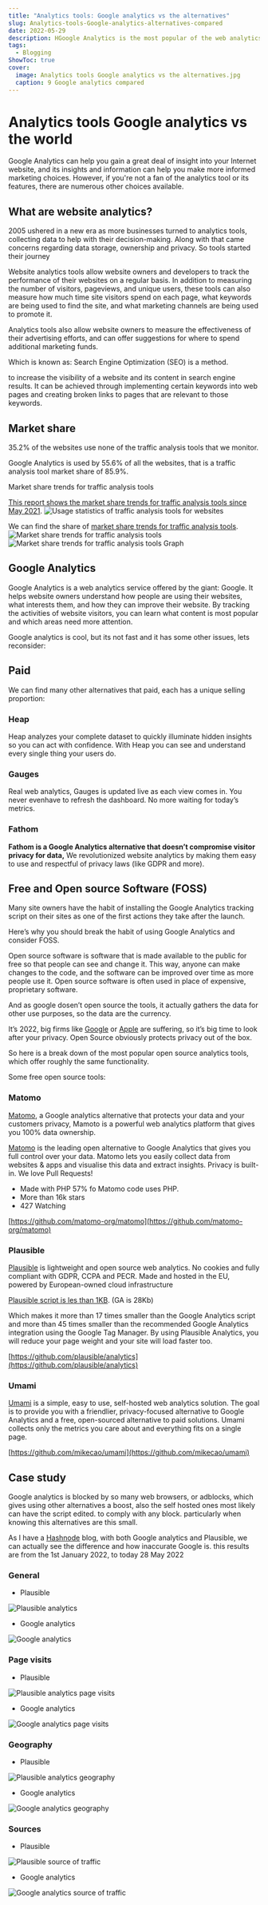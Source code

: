 ```yaml
---
title: "Analytics tools: Google analytics vs the alternatives"
slug: Analytics-tools-Google-analytics-alternatives-compared
date: 2022-05-29
description: HGoogle Analytics is the most popular of the web analytics tools. But are there alternatives? What are they and how do they work?.
tags:
  - Blogging
ShowToc: true
cover:
  image: Analytics tools Google analytics vs the alternatives.jpg
  caption: 9 Google analytics compared
---
```



# Analytics tools Google analytics vs the world

Google Analytics can help you gain a great deal of insight into your Internet website, and its insights and information can help you make more informed marketing choices. However, if you're not a fan of the analytics tool or its features, there are numerous other choices available.

## What are website analytics?

2005 ushered in a new era as more businesses turned to analytics tools, collecting data to help with their decision-making. Along with that came concerns regarding data storage, ownership and privacy. So tools started their journey

Website analytics tools allow website owners and developers to track the performance of their websites on a regular basis. In addition to measuring the number of visitors, pageviews, and unique users, these tools can also measure how much time site visitors spend on each page, what keywords are being used to find the site, and what marketing channels are being used to promote it.

Analytics tools also allow website owners to measure the effectiveness of their advertising efforts, and can offer suggestions for where to spend additional marketing funds.

Which is known as: Search Engine Optimization (SEO) is a method.

to increase the visibility of a website and its content in search engine results. It can be achieved through implementing certain keywords into web pages and creating broken links to pages that are relevant to those keywords.

## Market share

35.2% of the websites use none of the traffic analysis tools that we monitor.

Google Analytics is used by 55.6% of all the websites, that is a traffic analysis tool market share of 85.9%.

Market share trends for traffic analysis tools

[This report shows the market share trends for traffic analysis tools since May 2021](https://w3techs.com/technologies/history_overview/traffic_analysis).
<img src="Usage statistics of traffic analysis tools for websites.png" alt="Usage statistics of traffic analysis tools for websites">


We can find the share of [market share trends for traffic analysis tools](https://w3techs.com/technologies/history_overview/traffic_analysis).
<img src="Market share trends for traffic analysis tools.png" alt="Market share trends for traffic analysis tools">
<img src="Market share trends for traffic analysis tools Graph.png" alt="Market share trends for traffic analysis tools Graph">


## Google Analytics

Google Analytics is a web analytics service offered by the giant: Google. It helps website owners understand how people are using their websites, what interests them, and how they can improve their website. By tracking the activities of website visitors, you can learn what content is most popular and which areas need more attention.

Google analytics is cool, but its not fast and it has some other issues, lets reconsider:

## Paid

We can find many other alternatives that paid, each has a unique selling proportion:

### Heap

Heap analyzes your complete dataset to quickly illuminate hidden insights so you can act with confidence. With Heap you can see and understand every single thing your users do.

### Gauges

Real web analytics, Gauges is updated live as each view comes in. You never evenhave to refresh the dashboard. No more waiting for today’s metrics.

### Fathom

**Fathom is a Google Analytics alternative that doesn’t compromise visitor privacy for data,** We revolutionized website analytics by making them easy to use and respectful of privacy laws (like GDPR and more).

## Free and Open source Software (FOSS)

Many site owners have the habit of installing the Google Analytics tracking script on their sites as one of the first actions they take after the launch.

Here’s why you should break the habit of using Google Analytics and consider FOSS.

Open source software is software that is made available to the public for free so that people can see and change it. This way, anyone can make changes to the code, and the software can be improved over time as more people use it. Open source software is often used in place of expensive, proprietary software.

And as google dosen’t open source the tools, it actually gathers the data for other use purposes, so the data are the currency.

It’s 2022, big firms like [Google](https://www.euronews.com/my-europe/2021/11/10/google-loses-appeal-against-2-4-billion-eu-fine-over-its-shopping-service) or [Apple](https://techcrunch.com/2022/01/24/acm-apple-fine/) are suffering, so it’s big time to look after your privacy. Open Source obviously protects privacy out of the box.

So here is a break down of the most popular open source analytics tools, which offer roughly the same functionality.

Some free open source tools:

### Matomo

[Matomo](https://matomo.org/), a Google analytics alternative that protects your data and your customers privacy, Mamoto is a powerful web analytics platform that gives you 100% data ownership.

[Matomo](https://matomo.org/) is the leading open alternative to Google Analytics that gives you full control over your data. Matomo lets you easily collect data from websites & apps and visualise this data and extract insights. Privacy is built-in. We love Pull Requests!

- Made with PHP 57% fo Matomo code uses PHP.
- More than 16k stars
- 427 Watching

[https://github.com/matomo-org/matomo](https://github.com/matomo-org/matomo)

### Plausible

[Plausible](https://plausible.io/) is lightweight and open source web analytics. No cookies and fully compliant with GDPR, CCPA and PECR. Made and hosted in the EU, powered by European-owned cloud infrastructure

[Plausible script is les than 1KB](https://plausible.io/vs-google-analytics). (GA is 28Kb)

Which makes it more than 17 times smaller than the Google Analytics script and more than 45 times smaller than the recommended Google Analytics integration using the Google Tag Manager. By using Plausible Analytics, you will reduce your page weight and your site will load faster too.

[https://github.com/plausible/analytics](https://github.com/plausible/analytics)

### Umami

[Umami](https://umami.is/) is a simple, easy to use, self-hosted web analytics solution. The goal is to provide you with a friendlier, privacy-focused alternative to Google Analytics and a free, open-sourced alternative to paid solutions. Umami collects only the metrics you care about and everything fits on a single page.

[https://github.com/mikecao/umami](https://github.com/mikecao/umami)

## Case study

Google analytics is blocked by so many web browsers, or adblocks, which gives using other alternatives a boost, also the self hosted ones most likely can have the script edited. to comply with any block. particularly when knowing this alternatives are this small.

As I have a [Hashnode](http://laravelexample.com) blog, with both Google analytics and Plausible, we can actually see the difference and how inaccurate Google is. this results are from the 1st January 2022, to today 28 May 2022

### General

- Plausible
<img src="Umami 1st January 2022.png" alt="Plausible analytics">

- Google analytics
<img src="Google Analytics 1st January.png" alt="Google analytics">

### Page visits

- Plausible
<img src="Page visits Umami.png" alt="Plausible analytics page visits">

- Google analytics
<img src="Page visits google analytics.png" alt="Google analytics page visits">

### Geography

- Plausible
<img src="Umami 1st January Geography.png" alt="Plausible analytics geography">

- Google analytics
<img src="Google Analytics 1st January Geography.png" alt="Google analytics geography">

### Sources

- Plausible
<img src="Source of traffic Umami.png" alt="Plausible source of traffic">

- Google analytics
<img src="Source of traffic Google analytics.png" alt="Google analytics source of traffic">
